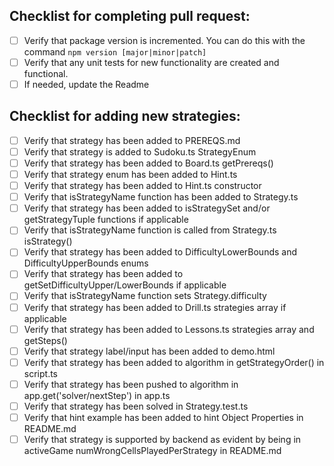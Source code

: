 ## Checklist for completing pull request:
- [ ] Verify that package version is incremented. You can do this with the command ```npm version [major|minor|patch]```
- [ ] Verify that any unit tests for new functionality are created and functional.
- [ ] If needed, update the Readme

## Checklist for adding new strategies:
- [ ] Verify that strategy has been added to PREREQS.md
- [ ] Verify that strategy is added to Sudoku.ts StrategyEnum
- [ ] Verify that strategy has been added to Board.ts getPrereqs()
- [ ] Verify that strategy enum has been added to Hint.ts
- [ ] Verify that strategy has been added to Hint.ts constructor
- [ ] Verify that isStrategyName function has been added to Strategy.ts
- [ ] Verify that strategy has been added to isStrategySet and/or getStrategyTuple functions if applicable
- [ ] Verify that isStrategyName function is called from Strategy.ts isStrategy()
- [ ] Verify that strategy has been added to DifficultyLowerBounds and DifficultyUpperBounds enums
- [ ] Verify that strategy has been added to getSetDifficultyUpper/LowerBounds if applicable
- [ ] Verify that isStrategyName function sets Strategy.difficulty
- [ ] Verify that strategy has been added to Drill.ts strategies array if applicable
- [ ] Verify that strategy has been added to Lessons.ts strategies array and getSteps()
- [ ] Verify that strategy label/input has been added to demo.html
- [ ] Verify that strategy has been added to algorithm in getStrategyOrder() in script.ts
- [ ] Verify that strategy has been pushed to algorithm in app.get('solver/nextStep') in app.ts
- [ ] Verify that strategy has been solved in Strategy.test.ts
- [ ] Verify that hint example has been added to hint Object Properties in README.md
- [ ] Verify that strategy is supported by backend as evident by being in activeGame numWrongCellsPlayedPerStrategy in README.md